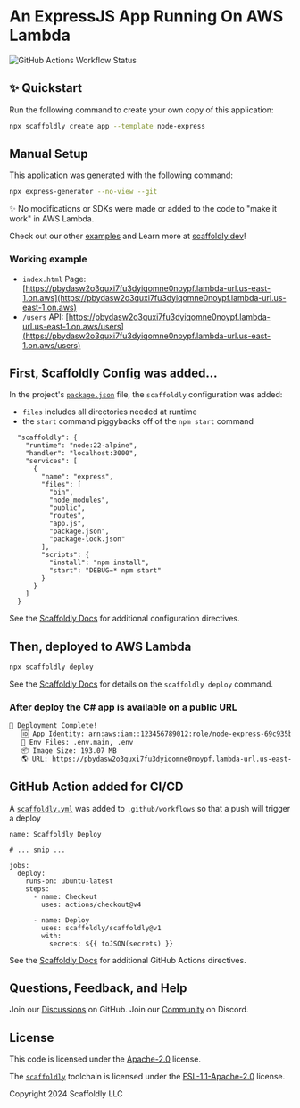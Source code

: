 # An ExpressJS App Running On AWS Lambda

![GitHub Actions Workflow Status](https://img.shields.io/github/actions/workflow/status/scaffoldly/scaffoldly-examples/scaffoldly.yml?branch=node-express&link=https%3A%2F%2Fgithub.com%2Fscaffoldly%2Fscaffoldly-examples%2Factions)

## ✨ Quickstart

Run the following command to create your own copy of this application:

```bash
npx scaffoldly create app --template node-express
```

## Manual Setup

This application was generated with the following command:

```bash
npx express-generator --no-view --git
```

✨ No modifications or SDKs were made or added to the code to "make it work" in AWS Lambda.

Check out our other [examples](https://github.com/scaffoldly/scaffoldly-examples) and Learn more at [scaffoldly.dev](https://scaffoldly.dev)!

### Working example

- `index.html` Page: [https://pbydasw2o3quxi7fu3dyiqomne0noypf.lambda-url.us-east-1.on.aws](https://pbydasw2o3quxi7fu3dyiqomne0noypf.lambda-url.us-east-1.on.aws)
- `/users` API: [https://pbydasw2o3quxi7fu3dyiqomne0noypf.lambda-url.us-east-1.on.aws/users](https://pbydasw2o3quxi7fu3dyiqomne0noypf.lambda-url.us-east-1.on.aws/users)

## First, Scaffoldly Config was added...

In the project's [`package.json`](./package.json) file, the `scaffoldly` configuration was added:

- `files` includes all directories needed at runtime
- the `start` command piggybacks off of the `npm start` command

```jsonc
  "scaffoldly": {
    "runtime": "node:22-alpine",
    "handler": "localhost:3000",
    "services": [
      {
        "name": "express",
        "files": [
          "bin",
          "node_modules",
          "public",
          "routes",
          "app.js",
          "package.json",
          "package-lock.json"
        ],
        "scripts": {
          "install": "npm install",
          "start": "DEBUG=* npm start"
        }
      }
    ]
  }
```

See the [Scaffoldly Docs](https://scaffoldly.dev/docs/config/) for additional configuration directives.

## Then, deployed to AWS Lambda

```bash
npx scaffoldly deploy
```

See the [Scaffoldly Docs](https://scaffoldly.dev/docs/cli/#scaffoldly-deploy) for details on the `scaffoldly deploy` command.

### After deploy the C# app is available on a public URL

```bash
🚀 Deployment Complete!
   🆔 App Identity: arn:aws:iam::123456789012:role/node-express-69c935be
   📄 Env Files: .env.main, .env
   📦 Image Size: 193.07 MB
   🌎 URL: https://pbydasw2o3quxi7fu3dyiqomne0noypf.lambda-url.us-east-1.on.aws
```

## GitHub Action added for CI/CD

A [`scaffoldly.yml`](.github/workflows/scaffoldly.yml) was added to `.github/workflows` so that a push will trigger a deploy

```
name: Scaffoldly Deploy

# ... snip ...

jobs:
  deploy:
    runs-on: ubuntu-latest
    steps:
      - name: Checkout
        uses: actions/checkout@v4

      - name: Deploy
        uses: scaffoldly/scaffoldly@v1
        with:
          secrets: ${{ toJSON(secrets) }}
```

See the [Scaffoldly Docs](https://scaffoldly.dev/docs/gha/) for additional GitHub Actions directives.

## Questions, Feedback, and Help

Join our [Discussions](https://github.com/scaffoldly/scaffoldly/discussions) on GitHub.
Join our [Community](https://scaffoldly.dev/community) on Discord.

## License

This code is licensed under the [Apache-2.0](LICENSE.md) license.

The [`scaffoldly`](https://github.com/scaffoldly/scaffoldly) toolchain is licensed under the [FSL-1.1-Apache-2.0](https://github.com/scaffoldly/scaffoldly?tab=License-1-ov-file) license.

Copyright 2024 Scaffoldly LLC
